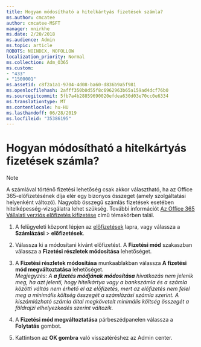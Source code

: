 ```yaml
---
title: Hogyan módosítható a hitelkártyás fizetések számla?
ms.author: cmcatee
author: cmcatee-MSFT
manager: mnirkhe
ms.date: 2/20/2018
ms.audience: Admin
ms.topic: article
ROBOTS: NOINDEX, NOFOLLOW
localization_priority: Normal
ms.collection: Adm_O365
ms.custom:
- "433"
- "1500001"
ms.assetid: c8f2a1a1-9704-4d08-ba60-d836b9a5f981
ms.openlocfilehash: 2afff350b0d55f8c6962963b65a159ad4dcf76b0
ms.sourcegitcommit: 5fb7a4b28859690020efdea630d03e70cc0e6334
ms.translationtype: MT
ms.contentlocale: hu-HU
ms.lasthandoff: 06/28/2019
ms.locfileid: "35386195"
---
```

# <a name="how-do-i-change-from-credit-card-payments-to-invoice"></a>Hogyan módosítható a hitelkártyás fizetések számla?

> [!NOTE]
> A számlával történő fizetési lehetőség csak akkor választható, ha az Office 365-előfizetésének díja elér egy bizonyos összeget (amely szolgáltatási helyenként változó). Nagyobb összegű számlás fizetések esetében hitelképesség-vizsgálatra lehet szükség. További információt [Az Office 365 Vállalati verziós előfizetés kifizetése](https://support.office.com/article/734f4aab-df2d-4e9b-8cb1-691910bde216) című témakörben talál.
  
1. A felügyeleti központ lépjen az [előfizetések](https://go.microsoft.com/fwlink/p/?linkid=842054) lapra, vagy válassza a **Számlázási** \> **előfizetések**.

2. Válassza ki a módosítani kívánt előfizetést. A **Fizetési mód** szakaszban válassza a **Fizetési részletek módosítása** lehetőséget.

3. A **Fizetési részletek módosítása** munkaablakban válassza **A fizetési mód megváltoztatása** lehetőséget.
<br>*Megjegyzés: A **a fizetés módjának módosítása** hivatkozás nem jelenik meg, ha azt jelenti, hogy hitelkártya vagy a bankszámla és a számla közötti váltás nem érhető el az előfizetés, mert az előfizetés nem felel meg a minimális költség összegét a számlázási számla szerint. A kiszámlázható számla által megkövetelt minimális költség összegét a földrajzi elhelyezkedés szerint változik.*
  
4. A **Fizetési mód megváltoztatása** párbeszédpanelen válassza a **Folytatás** gombot.

5. Kattintson az **OK gombra** való visszatéréshez az Admin center.
